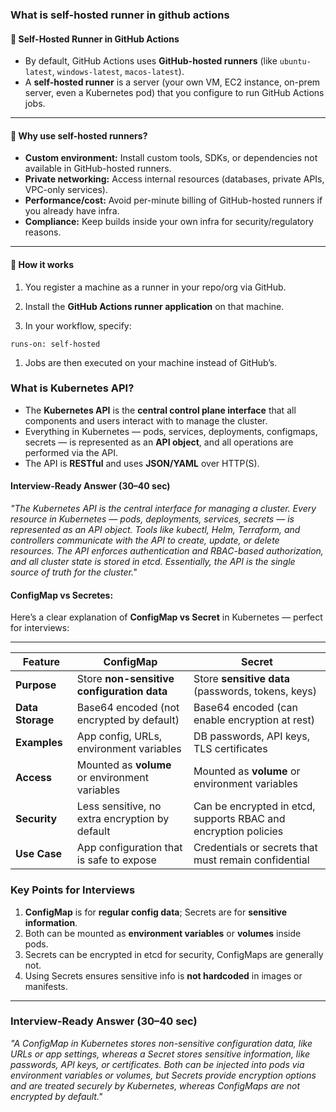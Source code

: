
### What is self-hosted runner in github actions
#### 🔹 **Self-Hosted Runner in GitHub Actions**

- By default, GitHub Actions uses **GitHub-hosted runners** (like `ubuntu-latest`, `windows-latest`, `macos-latest`).
- A **self-hosted runner** is a server (your own VM, EC2 instance, on-prem server, even a Kubernetes pod) that you configure to run GitHub Actions jobs.

---

#### 🔹 **Why use self-hosted runners?**

- **Custom environment:** Install custom tools, SDKs, or dependencies not available in GitHub-hosted runners.
- **Private networking:** Access internal resources (databases, private APIs, VPC-only services).
- **Performance/cost:** Avoid per-minute billing of GitHub-hosted runners if you already have infra.
- **Compliance:** Keep builds inside your own infra for security/regulatory reasons.
    

---

#### 🔹 **How it works**

1. You register a machine as a runner in your repo/org via GitHub.
    
2. Install the **GitHub Actions runner application** on that machine.
    
3. In your workflow, specify:
```
runs-on: self-hosted
```
 1. Jobs are then executed on your machine instead of GitHub’s.
### **What is Kubernetes API?**

- The **Kubernetes API** is the **central control plane interface** that all components and users interact with to manage the cluster.
- Everything in Kubernetes — pods, services, deployments, configmaps, secrets — is represented as an **API object**, and all operations are performed via the API.
- The API is **RESTful** and uses **JSON/YAML** over HTTP(S).
#### **Interview-Ready Answer (30–40 sec)**

_"The Kubernetes API is the central interface for managing a cluster. Every resource in Kubernetes — pods, deployments, services, secrets — is represented as an API object. Tools like kubectl, Helm, Terraform, and controllers communicate with the API to create, update, or delete resources. The API enforces authentication and RBAC-based authorization, and all cluster state is stored in etcd. Essentially, the API is the single source of truth for the cluster."_

#### ConfigMap vs Secretes:
Here’s a clear explanation of **ConfigMap vs Secret** in Kubernetes — perfect for interviews:

---

|Feature|**ConfigMap**|**Secret**|
|---|---|---|
|**Purpose**|Store **non-sensitive configuration data**|Store **sensitive data** (passwords, tokens, keys)|
|**Data Storage**|Base64 encoded (not encrypted by default)|Base64 encoded (can enable encryption at rest)|
|**Examples**|App config, URLs, environment variables|DB passwords, API keys, TLS certificates|
|**Access**|Mounted as **volume** or environment variables|Mounted as **volume** or environment variables|
|**Security**|Less sensitive, no extra encryption by default|Can be encrypted in etcd, supports RBAC and encryption policies|
|**Use Case**|App configuration that is safe to expose|Credentials or secrets that must remain confidential|
### **Key Points for Interviews**

1. **ConfigMap** is for **regular config data**; Secrets are for **sensitive information**.
2. Both can be mounted as **environment variables** or **volumes** inside pods.
3. Secrets can be encrypted in etcd for security, ConfigMaps are generally not.
4. Using Secrets ensures sensitive info is **not hardcoded** in images or manifests.
---
### **Interview-Ready Answer (30–40 sec)**
_"A ConfigMap in Kubernetes stores non-sensitive configuration data, like URLs or app settings, whereas a Secret stores sensitive information, like passwords, API keys, or certificates. Both can be injected into pods via environment variables or volumes, but Secrets provide encryption options and are treated securely by Kubernetes, whereas ConfigMaps are not encrypted by default."_